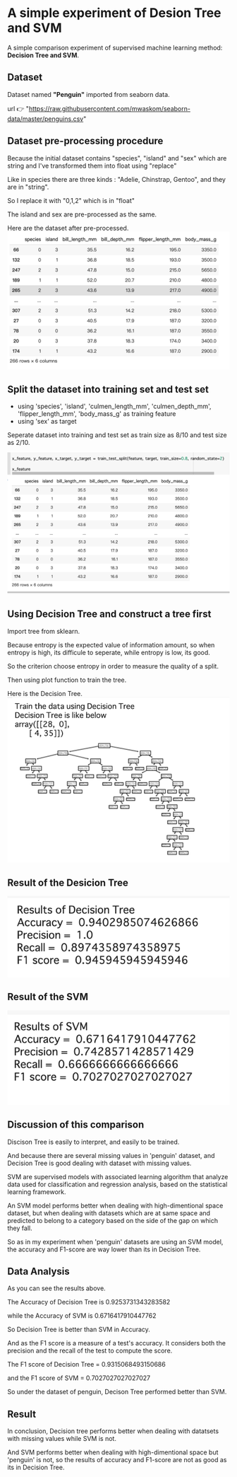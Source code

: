 # A simple experiment of Desion Tree and SVM

A simple comparison experiment of supervised machine learning method: **Decision Tree and SVM**.

## Dataset

Dataset named **"Penguin"** imported from seaborn data.

url 👉 "https://raw.githubusercontent.com/mwaskom/seaborn-data/master/penguins.csv"

## Dataset pre-processing procedure

Because the initial dataset contains "species", "island" and "sex" which are string and I've transformed them into float using "replace"

Like in species there are three kinds : "Adelie, Chinstrap, Gentoo", and they are in "string".

So I replace it with "0,1,2" which is in "float"

The island and sex are pre-processed as the same.

Here are the dataset after pre-processed.
![image](https://github.com/PearlCoastal/DecisionTree-SVM_comparison/blob/master/svm_dt/%E6%88%AA%E5%B1%8F0003-07-29%2017.37.41.png)

## Split the dataset into training set and test set

- using 'species', 'island', 'culmen_length_mm', 'culmen_depth_mm', 'flipper_length_mm', 'body_mass_g' as training feature  
- using 'sex' as target

Seperate dataset into training and test set as train size as 8/10 and test size as 2/10.

![image](https://github.com/PearlCoastal/DecisionTree-SVM_comparison/blob/master/svm_dt/%E6%88%AA%E5%B1%8F0003-07-29%2017.46.17.png)

## Using Decision Tree and construct a tree first

Import tree from sklearn.

Because entropy is the expected value of information amount, so when entropy is high, its difficule to seperate, while entropy is low, its good.

So the criterion choose entropy in order to measure the quality of a split.

Then using plot function to train the tree.

Here is the Decision Tree.
![image](https://github.com/PearlCoastal/DecisionTree-SVM_comparison/blob/master/svm_dt/%E6%88%AA%E5%B1%8F0003-07-29%2017.52.25.png)

## Result of the Desicion Tree

![image](https://github.com/PearlCoastal/DecisionTree-SVM_comparison/blob/master/svm_dt/%E6%88%AA%E5%B1%8F0003-07-29%2017.38.08.png)

## Result of the SVM

![image](https://github.com/PearlCoastal/DecisionTree-SVM_comparison/blob/master/svm_dt/%E6%88%AA%E5%B1%8F0003-07-29%2017.38.26.png)

## Discussion of this comparison

Discison Tree is easily to interpret, and easily to be trained.

And because there are several missing values in 'penguin' dataset, and Decision Tree is good dealing with dataset with missing values.

SVM are supervised models with associated learning algorithm that analyze data used for classification and regression analysis, based on the statistical learning framework.

An SVM model performs better when dealing with high-dimentional space dataset, but when dealing with datasets which are at same space and predicted to belong to a category based on the side of the gap on which they fall.

So as in my experiment when 'penguin' datasets are using an SVM model, the accuracy and F1-score are way lower than its in Decision Tree.

## Data Analysis

As you can see the results above.

The Accuracy of Decision Tree is 0.9253731343283582

while the Accuracy of SVM is 0.6716417910447762

So Decision Tree is better than SVM in Accuracy.

And as the F1 score is a measure of a test's accuracy. It considers both the precision and the recall of the test to compute the score.

The F1 score of Decision Tree = 0.9315068493150686

and the F1 score of SVM = 0.7027027027027027

So under the dataset of penguin, Decison Tree performed better than SVM.

## Result

In conclusion, Decision tree performs better when dealing with datatsets with missing values while SVM is not.

And SVM performs better when dealing with high-dimentional space but 'penguin' is not, so the results of accuracy and F1-score are not as good as its in Decision Tree.
